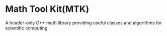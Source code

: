 # Math Tool Kit(MTK)

A header-only C++ math library providing useful classes and algorithms for scientific computing.
